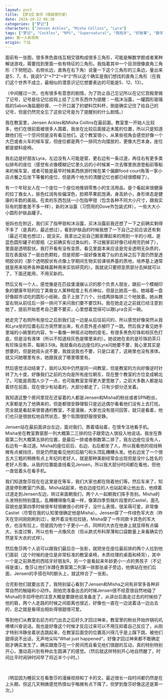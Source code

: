 ```yaml
---
layout: post
title: 【梦记】詹莎（很甜很可爱）
date: 2024-10-22 06:30
categories: ["梦记"]
characters: ["Jensen Ackles", "Misha Collins", "Lyra"]
tags: ["梦记", "Cockles", "RPS", "Supernatural", "西班牙", "好故事", "数学"]
pov: 第一人称视角
origin: 个站
---
```


面前有一张图，很多黑色直线互相交错构成很多三角形，可能是解数学题或者某种解谜游戏，需要找到里面一些有特征的三角形。我指着其中一个目测很像直角三角形（下侧短边、右侧长边，直角在右下角）说量一下这个三角形的三条边，量出来是5、7、8，我说5^2^+7^2^=8^2^所以这个确实是我们想找的直角三角形（在我们这个世界不成立，最相似的潜意识记忆想要表达的可能是5、12、13）。

（中间醒过一次，也有很多有意思的剧情，为了防止自己忘记所以在记忆宫殿里做了记号，记号是往记忆挂钩上挂了三件东西作为提醒：一瓶沐浴露，一罐圆形玻璃瓶的Sabon海盐磨砂膏、一个开口漏了的塑料饮料杯，倒是确实记住了给自己的记号，但是仍然完全忘了这些记号是为了提醒别的什么剧情。）

我在教室里，Jensen Ackles和Misha Collins在最前面。教室里一开始人比较多，他们在很前面被很多人围着，我坐在比较后面接近末尾的位置，所以只是知道跟他们在一个空间但是没有看见他们。这个教室很小，从某些视角会感觉好像一个大巴或者火车的候车室，但座位都是两个一排同方向摆放的，更像大巴本身。座位都是塑料座椅。

我右边是好朋友Lyra，左边没有人可能是窗，更右边有一条过道，再往右有更多类似排布的座位（感觉有点像模糊记忆里久远的小时候某一次去哪里旅游登船前等船来的候车室，或者可能是最早时候美西旅游时候在某个偏僻food court角落一家小店点餐之后坐下等餐的座位，但是两个地方的清醒记忆也都已经很模糊了）。

有一个年轻女人在一个座位一个座位地推销零售小的生活用品，是个看起来很健康的拉丁裔女人，肤色红润有些偏深色，脸颊苹果肌饱满，身高娇小，身形体态是健康的丰韵的美丽。在卖的东西包括一小包指甲钳（包含各种不同大小尺寸，跟我实际有的那套差不多一样），新的沐浴露（习惯用的Dove外包装式样），一些大大小小圆形护肤品罐子。

爸妈也在附近，我们买了指甲钳和沐浴露，买沐浴露前我还想了一下之前确实剩得不多了（是真的，最近想过），看到护肤品的时候我想了一下自己之前应该还有剩（最近可能也想过），就没买。我拿出之前自己搬家爆起来的用到一半的小瓶，是蓝色圆形罐子的那瓶（之前确实有过类似的，不过搬家前好像已经用完扔掉了），里面是透明胶状。我打开看有没有变质，看见里面本来应该是完全透明无杂质的，现在表面结了一层白色颗粒，但是把那一层好像发霉了似的去掉之后下面仍然是透明胶状的（那个透明胶状有点像上学期间生物实验课培养基的质地，培养基上通常就是用来培养各种菌株菌种用来实验研究的）。我就说只要把变质部分去掉就可以了，下面还能用，不用买新的。

然后又有一个人，感觉像是在匹兹堡漫展认识的那个负责人朋友，跟前一个模糊印象的健康年轻的拉丁美裔女人某种程度上有点神似，但是比她高一些。她端着一盘好像超市试吃的圆形小纸碗，盘子上放了六个，分成两排每排三个地放着。她从教室右侧从前往后一排一排问下来问我们要不要饮料。我在她走近之前就已经注意到她了，提前开始思考自己要不要买，心里想着觉得可以跟Lyra合买一碗。

她走完了右侧所有座位之后到我们这一边是从后往前问的，所以感觉好像突然从我和Lyra坐的位置右后方突然冒出来，有点意外差点被吓了一跳。然后我才看见她手里端的小碗里的内容，乍一看像一种斑点动物的皮毛，有很多黑色珍珠和棕灰色打底，但是没有液体（所以不知道棕灰色是哪里来的）。她说她在卖的是珍珠奶茶只有珍珠没有茶，每碗3.5块。我就看向右边座位的Lyra问她要不要，我心里其实是想要的，但是她摇头说不要，我就说我也不要，只是口渴了，这碗里也没有液体。就又问她哪里有水，她跟我说了哪里哪里有。

然后感觉活动结束了，我的认知中仍然是同一间教室，但是教室的方向好像逆时针转了九十度，好像我们之前的方向是所有座位朝东，现在整个教室的方位变成朝北了。可能是周围人少了一点，也可能教室变得更大更宽敞了，之前大多数人都是站着挤在前面，现在很少有站着的，大部分都走了，只有少部分还坐着。

我知道这整个房间里现在还留着的人都是Jensen和Misha的粉丝或者SPN粉丝，大家都是为了他俩来的，但是都很安静理智只是远远偶尔看看他们没有上去打扰。完全就是看起来很普通的教室，不是漫展，大家也没有提问回答，就只是看着，他们也只是很放松地自然状态，整个氛围很舒服很安静。

Jensen站在最前面讲台左边，面对我们，靠着墙站着，在很专注地看手机。Misha坐在教室靠窗那一列大概第二三排的位子跟旁边人很投入地说话。我坐在靠窗第二列大概第五排的位置，是最后一排或者倒数第二排了，我左边座位没有人，右边有一条过道。Misha的座位前后、右边、右后都坐了人，所以我看他的视线稍微有点被挡住，但是仍然能看见他的后脑勺和头顶乱糟糟头发。他右边坐了一个很五大三粗的稍微有点上年纪的老好人，就是那种美剧经常会出现但是没什么姓名的老好人形象。从我的位置能直线看见Jensen，所以我大部分时间都在看他，但他一直低着头在看手机。

我们知道詹莎现在在这里是在等车，我们大家也都在陪着他们等。然后车来了，知道是停到教室门外面。Misha站起来，他右边座位的人也站起来让他出去，他顺着过道走到Jensen左边，转过来面朝我们，两个人一起朝我们挥手告别。Misha的头发特别特别蓬乱，乱糟糟得像鸟巢一样，像第四季剪辑片段里的Castiel，面孔容貌也是第四季时候很年轻很嫩很小的样子，没什么表情，很呆萌可爱，非常像Castiel（尽管在我的认知里很确定他是Misha）。Jensen穿了一件绿色军大衣（昨天在空间刚刚刷到过），敞开着没有拉拉链，Misha穿了一件同款卡其色的军大衣，也没有拉上，但是因为他个子更小一点，同样的大衣在他身上就显得有点偏大，长度过臀，所以也有一点像风衣（但从款式布料厚薄和口袋数量上来看确实仍然是军大衣的式样）。

然后詹莎两个人说可以跟我们最后合一张影，就把坐在座位最前排的两个人拉到他们面前（这个时候的座位是非常标准的教室桌椅，木质纹理的桌面和椅背），其中一个是之前熟悉的西班牙好朋友R，另一个是看起来年龄更小一点的男孩子（不记得是谁）。詹莎让他们半蹲在靠窗第二列第一排那张桌子旁边，他俩站在他们后面，Jensen的手搭在R的额头上，就这样合了一张影。

合完影他们就要出去了，我特别留心看到了Jensen和Misha之间有非常多各种非常自然的触碰和小动作。刚拍完准备出去的时候Jensen很不经意很自然地碰了Misha的手招呼他的注意大概是要跟他说准备走了，从讲台后面走过去的时候拍了他的肩，两个人走路的时候之间距离也很近，好像也一直在一边说着话一边出去的，总之就是看得出相处得很甜很可爱。

等到他们从教室右前方的门出去之后好久才回过神来，教室里的粉丝开始炸锅叽叽喳喳兴奋说话。我也是好像这个时候才反应过来可以不用压抑着自己反应了，从刚才特别冷静坐着状态跳起来，在教室后面空的位置高兴得几乎是上蹿下跳，被他们甜得说不出话，无声地尖叫“What just happened”，好像才回过神来都不敢确定刚才确实发生了，确实跟詹莎在一个房间而且看见他们很甜的互动，真的特别特别开心，激动高兴到有种此生圆满了的感觉。（然后就这样特别开心地自然醒了，时间比平时闹钟时间早了将近半个小时。）

<br>

（明显因为睡前又在看詹莎的漫展视频和丁卡的文，最近很长一段时间都仍然是在上头期，但这几天稍微感觉热情似乎略微有点下降了，但梦到詹莎好像这还是第一次。）
